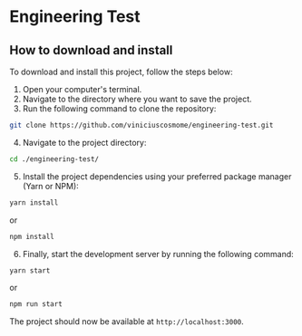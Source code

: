 # Engineering Test

## How to download and install

To download and install this project, follow the steps below:

1. Open your computer's terminal.
1. Navigate to the directory where you want to save the project.
1. Run the following command to clone the repository:

```bash
git clone https://github.com/viniciuscosmome/engineering-test.git
```

4. Navigate to the project directory:
```bash
cd ./engineering-test/
```

5. Install the project dependencies using your preferred package manager (Yarn or NPM):
```bash
yarn install
```
or
```bash
npm install
```

6. Finally, start the development server by running the following command:
```bash
yarn start
```
or
```bash
npm run start
```

The project should now be available at `http://localhost:3000`.
